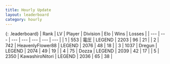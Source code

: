 ```yaml
---
title: Hourly Update
layout: leaderboard
category: hourly
---
```


{: .leaderboard}
| Rank | LV | Player | Division | Elo | Wins | Losses |
| --- | --- | --- | --- | --- | --- | --- |
| <span data-change="0">1</span> | 553 | <span title="ID: 407707">電圧</span> | LEGEND | <span data-change="6">2203</span> | <span data-change="1">96</span> | <span data-change="0">21</span> |
| <span data-change="0">2</span> | 742 | <span title="ID: 518429">HeavenlyFlower88</span> | LEGEND | <span data-change="0">2076</span> | <span data-change="0">48</span> | <span data-change="0">18</span> |
| <span data-change="0">3</span> | 1037 | <span title="ID: 337810">Dregun</span> | LEGEND | <span data-change="0">2074</span> | <span data-change="0">49</span> | <span data-change="0">19</span> |
| <span data-change="0">4</span> | 75 | <span title="ID: 640253">Dozza</span> | LEGEND | <span data-change="0">2039</span> | <span data-change="0">42</span> | <span data-change="0">17</span> |
| <span data-change="0">5</span> | 2350 | <span title="ID: 164871">KawashiroNitori</span> | LEGEND | <span data-change="0">2036</span> | <span data-change="0">65</span> | <span data-change="0">38</span> |